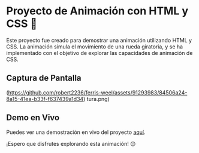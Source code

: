 # Proyecto de Animación con HTML y CSS 🎨

Este proyecto fue creado para demostrar una animación utilizando HTML y CSS. La animación simula el movimiento de una rueda giratoria, y se ha implementado con el objetivo de explorar las capacidades de animación de CSS.

## Captura de Pantalla

(https://github.com/robert2236/ferris-weel/assets/91293983/84506a24-8a15-41ea-b33f-f637439a1d34)
tura.png)

## Demo en Vivo

Puedes ver una demostración en vivo del proyecto [aquí](https://app.netlify.com/sites/ferrisweel/overview).

¡Espero que disfrutes explorando esta animación! 😊
